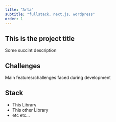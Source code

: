 ```yaml
---
title: "Arta"
subtitle: "fullstack, next.js, wordpress"
order: 1
---
```

## This is the project title

Some succint description

## Challenges

Main features/challenges faced during development

## Stack

- This Library
- This other Library
- etc etc...
